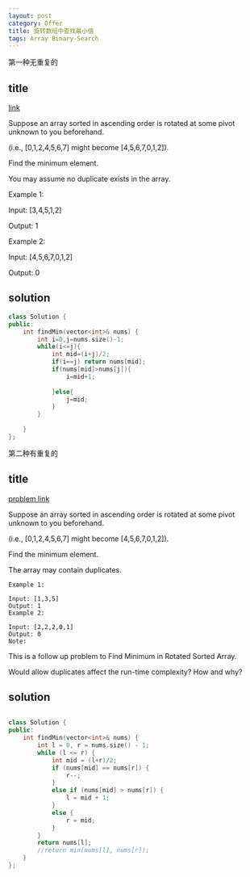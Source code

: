 ```yaml
---
layout: post
category: Offer
title: 旋转数组中查找最小值
tags: Array Binary-Search
---
```


第一种无重复的


## title
[link](https://leetcode.com/problems/find-minimum-in-rotated-sorted-array/description/)


Suppose an array sorted in ascending order is rotated at some pivot unknown to you beforehand.

(i.e.,  [0,1,2,4,5,6,7] might become  [4,5,6,7,0,1,2]).

Find the minimum element.

You may assume no duplicate exists in the array.

Example 1:

Input: [3,4,5,1,2] 

Output: 1

Example 2:

Input: [4,5,6,7,0,1,2]

Output: 0

## solution
```c++
class Solution {
public:
    int findMin(vector<int>& nums) {
        int i=0,j=nums.size()-1;
        while(i<=j){
            int mid=(i+j)/2;
            if(i==j) return nums[mid];
            if(nums[mid]>nums[j]){
                i=mid+1;
            
            }else{
                j=mid;
            }
        }
        
    }
};
```


第二种有重复的


## title
[problem link](https://leetcode.com/problems/find-minimum-in-rotated-sorted-array-ii/)

Suppose an array sorted in ascending order is rotated at some pivot unknown to you beforehand.

(i.e.,  [0,1,2,4,5,6,7] might become  [4,5,6,7,0,1,2]).

Find the minimum element.

The array may contain duplicates.
	
	Example 1:
	
	Input: [1,3,5]
	Output: 1
	Example 2:
	
	Input: [2,2,2,0,1]
	Output: 0
	Note:

This is a follow up problem to Find Minimum in Rotated Sorted Array.

Would allow duplicates affect the run-time complexity? How and why?

## solution


```c++

class Solution {
public:
	int findMin(vector<int>& nums) {
		int l = 0, r = nums.size() - 1;
		while (l <= r) {
			int mid = (l+r)/2;
			if (nums[mid] == nums[r]) {
				r--;
			}
			else if (nums[mid] > nums[r]) {
				l = mid + 1;
			}
			else {
				r = mid;
			}
		}
		return nums[l];
		//return min(nums[l], nums[r]);
	}
};
```